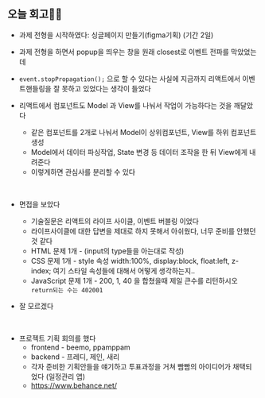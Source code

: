 ## 오늘 회고👩‍💻

- 과제 전형을 시작하였다: 싱글페이지 만들기(figma기획) (기간 2일)
- 과제 전형을 하면서 popup을 띄우는 창을 원래 closest로 이벤트 전파를 막았었는데
- `event.stopPropagation();` 으로 할 수 있다는 사실에 지금까지 리액트에서 이벤트핸들링을 잘 못하고 있었다는 생각이 들었다

- 리액트에서 컴포넌트도 Model 과 View를 나눠서 작업이 가능하다는 것을 깨달았다
  - 같은 컴포넌트를 2개로 나눠서 Model이 상위컴포넌트, View를 하위 컴포넌트 생성
  - Model에서 데이터 파싱작업, State 변경 등 데이터 조작을 한 뒤 View에게 내려준다
  - 이렇게하면 관심사를 분리할 수 있다

<br>

- 면접을 보았다
  - 기술질문은 리액트의 라이프 사이클, 이벤트 버블링 이었다
  - 라이프사이클에 대한 답변을 제대로 하지 못해서 아쉬웠다, 너무 준비를 안했던 것 같다
  - HTML 문제 1개 - (input의 type들을 아는대로 작성)
  - CSS 문제 1개 - style 속성 width:100%, display:block, float:left, z-index; 여기 스타일 속성들에 대해서 어떻게 생각하는지..
  - JavaScript 문제 1개 - 200, 1, 40 을 합쳤을때 제일 큰수를 리턴하시오 `return되는 수는 402001`
  
 - 잘 모르겠다

<br>

- 프로젝트 기획 회의를 했다 
  - frontend - beemo, ppamppam
  -  backend - 프레디, 제인, 새리
  -  각자 준비한 기획안들을 얘기하고 투표과정을 거쳐 빰빰의 아이디어가 채택되었다 (일정관리 앱)
    - https://www.behance.net/ 

